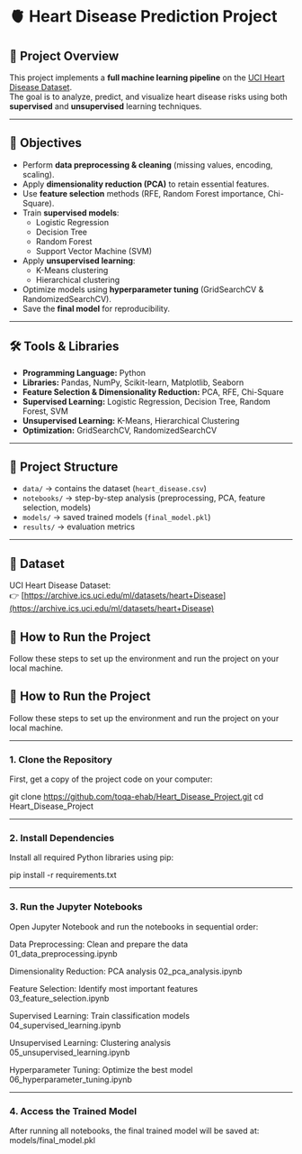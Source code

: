 # 🫀 Heart Disease Prediction Project

## 📌 Project Overview
This project implements a **full machine learning pipeline** on the [UCI Heart Disease Dataset](https://archive.ics.uci.edu/ml/datasets/heart+Disease).  
The goal is to analyze, predict, and visualize heart disease risks using both **supervised** and **unsupervised** learning techniques.

---

## 🎯 Objectives
- Perform **data preprocessing & cleaning** (missing values, encoding, scaling).
- Apply **dimensionality reduction (PCA)** to retain essential features.
- Use **feature selection** methods (RFE, Random Forest importance, Chi-Square).
- Train **supervised models**:
  - Logistic Regression
  - Decision Tree
  - Random Forest
  - Support Vector Machine (SVM)
- Apply **unsupervised learning**:
  - K-Means clustering
  - Hierarchical clustering
- Optimize models using **hyperparameter tuning** (GridSearchCV & RandomizedSearchCV).
- Save the **final model** for reproducibility.
  
---

## 🛠️ Tools & Libraries
- **Programming Language:** Python  
- **Libraries:** Pandas, NumPy, Scikit-learn, Matplotlib, Seaborn  
- **Feature Selection & Dimensionality Reduction:** PCA, RFE, Chi-Square  
- **Supervised Learning:** Logistic Regression, Decision Tree, Random Forest, SVM  
- **Unsupervised Learning:** K-Means, Hierarchical Clustering  
- **Optimization:** GridSearchCV, RandomizedSearchCV  

---

## 📂 Project Structure
- `data/` → contains the dataset (`heart_disease.csv`)  
- `notebooks/` → step-by-step analysis (preprocessing, PCA, feature selection, models)  
- `models/` → saved trained models (`final_model.pkl`)  
- `results/` → evaluation metrics  

---

## 📌 Dataset
UCI Heart Disease Dataset:  
👉 [https://archive.ics.uci.edu/ml/datasets/heart+Disease](https://archive.ics.uci.edu/ml/datasets/heart+Disease)

## 🚀 How to Run the Project
Follow these steps to set up the environment and run the project on your local machine.

## 🚀 How to Run the Project
Follow these steps to set up the environment and run the project on your local machine.

---

### 1. Clone the Repository
First, get a copy of the project code on your computer:

git clone https://github.com/toqa-ehab/Heart_Disease_Project.git
cd Heart_Disease_Project

---

### 2. Install Dependencies
Install all required Python libraries using pip:


pip install -r requirements.txt

---

### 3. Run the Jupyter Notebooks
Open Jupyter Notebook and run the notebooks in sequential order:

Data Preprocessing: Clean and prepare the data
01_data_preprocessing.ipynb

Dimensionality Reduction: PCA analysis
02_pca_analysis.ipynb

Feature Selection: Identify most important features
03_feature_selection.ipynb

Supervised Learning: Train classification models
04_supervised_learning.ipynb

Unsupervised Learning: Clustering analysis
05_unsupervised_learning.ipynb

Hyperparameter Tuning: Optimize the best model
06_hyperparameter_tuning.ipynb

---

### 4. Access the Trained Model
After running all notebooks, the final trained model will be saved at:
models/final_model.pkl

